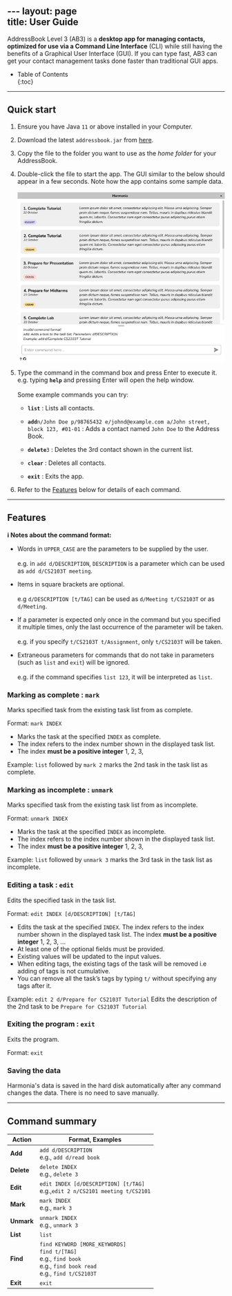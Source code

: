 

--- layout: page    
title: User Guide
---   
AddressBook Level 3 (AB3) is a **desktop app for managing contacts, optimized for use via a Command Line Interface** (CLI) while still having the benefits of a Graphical User Interface (GUI). If you can type fast, AB3 can get your contact management tasks done faster than traditional GUI apps.

* Table of Contents    
  {:toc}

--------------------------------------------------------------------------------------------------------------------   
## Quick start

1. Ensure you have Java `11` or above installed in your Computer.

1. Download the latest `addressbook.jar` from [here](https://github.com/se-edu/addressbook-level3/releases).

1. Copy the file to the folder you want to use as the _home folder_ for your AddressBook.

1. Double-click the file to start the app. The GUI similar to the below should appear in a few seconds. Note how the app contains some sample data.<br>    
   ![Ui](images/Ui.png)

1. Type the command in the command box and press Enter to execute it. e.g. typing **`help`** and pressing Enter will open the help window.<br>    
   Some example commands you can try:

    * **`list`** : Lists all contacts.

    * **`add`**`n/John Doe p/98765432 e/johnd@example.com a/John street, block 123, #01-01` : Adds a contact named `John Doe` to the Address Book.
    * **`delete`**`3` : Deletes the 3rd contact shown in the current list.

    * **`clear`** : Deletes all contacts.

    * **`exit`** : Exits the app.

1. Refer to the [Features](#features) below for details of each command.

--------------------------------------------------------------------------------------------------------------------   
## Features

<div markdown="block" class="alert alert-info">    

**:information_source: Notes about the command format:**<br>

* Words in `UPPER_CASE` are the parameters to be supplied by the user.<br>    
  e.g. in `add d/DESCRIPTION`, `DESCRIPTION` is a parameter which can be used as `add d/CS2103T meeting`.

* Items in square brackets are optional.<br>    
  e.g `d/DESCRIPTION [t/TAG]` can be used as `d/Meeting t/CS2103T` or as `d/Meeting`.

* If a parameter is expected only once in the command but you specified it multiple times, only the last occurrence of the parameter will be taken.<br>    
  e.g. if you specify `t/CS2103T t/Assignment`, only `t/CS2103T` will be taken.

* Extraneous parameters for commands that do not take in parameters (such as `list` and `exit`) will be ignored. <br>    
  e.g. if the command specifies `list 123`, it will be interpreted as `list`.

</div>    

### Marking as complete : `mark`

Marks specified task from the existing task list from as complete.

Format: `mark INDEX`
- Marks the task at the specified `INDEX` as complete.
- The index refers to the index number shown in the displayed task list.
- The index **must be a positive integer** 1, 2, 3,


Example: `list` followed by `mark 2` marks the 2nd task in the task list as complete.

### Marking as incomplete : `unmark`

Marks specified task from the existing task list from as incomplete.

Format: `unmark INDEX`
- Marks the task at the specified `INDEX` as incomplete.
- The index refers to the index number shown in the displayed task list.
- The index **must be a positive integer** 1, 2, 3,


Example: `list` followed by `unmark 3` marks the 3rd task in the task list as incomplete.

### Editing a task : `edit`

Edits the specified task in the task list.

Format: `edit INDEX [d/DESCRIPTION] [t/TAG]`
- Edits the task at the specified `INDEX`. The index refers to the index number shown in the displayed task list. The index **must be a positive integer** 1, 2, 3, …​
- At least one of the optional fields must be provided.
- Existing values will be updated to the input values.
- When editing tags, the existing tags of the task will be removed i.e adding of tags is not cumulative.
- You can remove all the task’s tags by typing `t/` without specifying any tags after it.

Example: `edit 2 d/Prepare for CS2103T Tutorial` Edits the description of the 2nd task to be `Prepare for CS2103T Tutorial`

### Exiting the program : `exit`

Exits the program.

Format: `exit`

### Saving the data

Harmonia's data is saved in the hard disk automatically after any command changes the data. There is no need to save manually.
    
--------------------------------------------------------------------------------------------------------------------   
## Command summary

Action | Format, Examples
--------|------------------ 
**Add** | `add d/DESCRIPTION` <br> e.g., `add d/read book`
**Delete** | `delete INDEX`<br> e.g., `delete 3`
**Edit** | `edit INDEX [d/DESCRIPTION] [t/TAG]`<br> e.g.,`edit 2 n/CS2101 meeting t/CS2101`
**Mark**| `mark INDEX` <br> e.g., `mark 3`
**Unmark**| `unmark INDEX` <br> e.g., `unmark 3`
**List**| `list`
**Find** | `find KEYWORD [MORE_KEYWORDS]` <br> `find t/[TAG]` <br> e.g., `find book` <br> e.g., `find book read` <br> e.g., `find t/CS2103T`
**Exit** | `exit`
